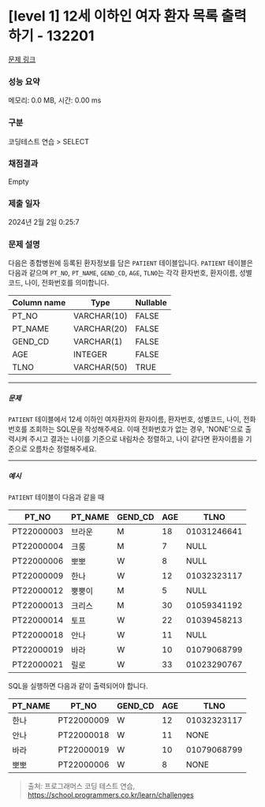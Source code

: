 # [level 1] 12세 이하인 여자 환자 목록 출력하기 - 132201 

[문제 링크](https://school.programmers.co.kr/learn/courses/30/lessons/132201) 

### 성능 요약

메모리: 0.0 MB, 시간: 0.00 ms

### 구분

코딩테스트 연습 > SELECT

### 채점결과

Empty

### 제출 일자

2024년 2월 2일 0:25:7

### 문제 설명

<p style="user-select: auto !important;">다음은 종합병원에 등록된 환자정보를 담은 <code style="user-select: auto !important;">PATIENT</code> 테이블입니다. <code style="user-select: auto !important;">PATIENT</code> 테이블은 다음과 같으며 <code style="user-select: auto !important;">PT_NO</code>, <code style="user-select: auto !important;">PT_NAME</code>, <code style="user-select: auto !important;">GEND_CD</code>, <code style="user-select: auto !important;">AGE</code>, <code style="user-select: auto !important;">TLNO</code>는 각각 환자번호, 환자이름, 성별코드, 나이, 전화번호를 의미합니다.</p>
<table class="table" style="user-select: auto !important;">
        <thead style="user-select: auto !important;"><tr style="user-select: auto !important;">
<th style="user-select: auto !important;">Column name</th>
<th style="user-select: auto !important;">Type</th>
<th style="user-select: auto !important;">Nullable</th>
</tr>
</thead>
        <tbody style="user-select: auto !important;"><tr style="user-select: auto !important;">
<td style="user-select: auto !important;">PT_NO</td>
<td style="user-select: auto !important;">VARCHAR(10)</td>
<td style="user-select: auto !important;">FALSE</td>
</tr>
<tr style="user-select: auto !important;">
<td style="user-select: auto !important;">PT_NAME</td>
<td style="user-select: auto !important;">VARCHAR(20)</td>
<td style="user-select: auto !important;">FALSE</td>
</tr>
<tr style="user-select: auto !important;">
<td style="user-select: auto !important;">GEND_CD</td>
<td style="user-select: auto !important;">VARCHAR(1)</td>
<td style="user-select: auto !important;">FALSE</td>
</tr>
<tr style="user-select: auto !important;">
<td style="user-select: auto !important;">AGE</td>
<td style="user-select: auto !important;">INTEGER</td>
<td style="user-select: auto !important;">FALSE</td>
</tr>
<tr style="user-select: auto !important;">
<td style="user-select: auto !important;">TLNO</td>
<td style="user-select: auto !important;">VARCHAR(50)</td>
<td style="user-select: auto !important;">TRUE</td>
</tr>
</tbody>
      </table>
<hr style="user-select: auto !important;">

<h5 style="user-select: auto !important;">문제</h5>

<p style="user-select: auto !important;"><code style="user-select: auto !important;">PATIENT</code> 테이블에서 12세 이하인 여자환자의 환자이름, 환자번호, 성별코드, 나이, 전화번호를 조회하는 SQL문을 작성해주세요. 이때 전화번호가 없는 경우, 'NONE'으로 출력시켜 주시고 결과는 나이를 기준으로 내림차순 정렬하고, 나이 같다면 환자이름을 기준으로 오름차순 정렬해주세요.</p>

<hr style="user-select: auto !important;">

<h5 style="user-select: auto !important;">예시</h5>

<p style="user-select: auto !important;"><code style="user-select: auto !important;">PATIENT</code> 테이블이 다음과 같을 때</p>
<table class="table" style="user-select: auto !important;">
        <thead style="user-select: auto !important;"><tr style="user-select: auto !important;">
<th style="user-select: auto !important;">PT_NO</th>
<th style="user-select: auto !important;">PT_NAME</th>
<th style="user-select: auto !important;">GEND_CD</th>
<th style="user-select: auto !important;">AGE</th>
<th style="user-select: auto !important;">TLNO</th>
</tr>
</thead>
        <tbody style="user-select: auto !important;"><tr style="user-select: auto !important;">
<td style="user-select: auto !important;">PT22000003</td>
<td style="user-select: auto !important;">브라운</td>
<td style="user-select: auto !important;">M</td>
<td style="user-select: auto !important;">18</td>
<td style="user-select: auto !important;">01031246641</td>
</tr>
<tr style="user-select: auto !important;">
<td style="user-select: auto !important;">PT22000004</td>
<td style="user-select: auto !important;">크롱</td>
<td style="user-select: auto !important;">M</td>
<td style="user-select: auto !important;">7</td>
<td style="user-select: auto !important;">NULL</td>
</tr>
<tr style="user-select: auto !important;">
<td style="user-select: auto !important;">PT22000006</td>
<td style="user-select: auto !important;">뽀뽀</td>
<td style="user-select: auto !important;">W</td>
<td style="user-select: auto !important;">8</td>
<td style="user-select: auto !important;">NULL</td>
</tr>
<tr style="user-select: auto !important;">
<td style="user-select: auto !important;">PT22000009</td>
<td style="user-select: auto !important;">한나</td>
<td style="user-select: auto !important;">W</td>
<td style="user-select: auto !important;">12</td>
<td style="user-select: auto !important;">01032323117</td>
</tr>
<tr style="user-select: auto !important;">
<td style="user-select: auto !important;">PT22000012</td>
<td style="user-select: auto !important;">뿡뿡이</td>
<td style="user-select: auto !important;">M</td>
<td style="user-select: auto !important;">5</td>
<td style="user-select: auto !important;">NULL</td>
</tr>
<tr style="user-select: auto !important;">
<td style="user-select: auto !important;">PT22000013</td>
<td style="user-select: auto !important;">크리스</td>
<td style="user-select: auto !important;">M</td>
<td style="user-select: auto !important;">30</td>
<td style="user-select: auto !important;">01059341192</td>
</tr>
<tr style="user-select: auto !important;">
<td style="user-select: auto !important;">PT22000014</td>
<td style="user-select: auto !important;">토프</td>
<td style="user-select: auto !important;">W</td>
<td style="user-select: auto !important;">22</td>
<td style="user-select: auto !important;">01039458213</td>
</tr>
<tr style="user-select: auto !important;">
<td style="user-select: auto !important;">PT22000018</td>
<td style="user-select: auto !important;">안나</td>
<td style="user-select: auto !important;">W</td>
<td style="user-select: auto !important;">11</td>
<td style="user-select: auto !important;">NULL</td>
</tr>
<tr style="user-select: auto !important;">
<td style="user-select: auto !important;">PT22000019</td>
<td style="user-select: auto !important;">바라</td>
<td style="user-select: auto !important;">W</td>
<td style="user-select: auto !important;">10</td>
<td style="user-select: auto !important;">01079068799</td>
</tr>
<tr style="user-select: auto !important;">
<td style="user-select: auto !important;">PT22000021</td>
<td style="user-select: auto !important;">릴로</td>
<td style="user-select: auto !important;">W</td>
<td style="user-select: auto !important;">33</td>
<td style="user-select: auto !important;">01023290767</td>
</tr>
</tbody>
      </table>
<p style="user-select: auto !important;">SQL을 실행하면 다음과 같이 출력되어야 합니다.</p>
<table class="table" style="user-select: auto !important;">
        <thead style="user-select: auto !important;"><tr style="user-select: auto !important;">
<th style="user-select: auto !important;">PT_NAME</th>
<th style="user-select: auto !important;">PT_NO</th>
<th style="user-select: auto !important;">GEND_CD</th>
<th style="user-select: auto !important;">AGE</th>
<th style="user-select: auto !important;">TLNO</th>
</tr>
</thead>
        <tbody style="user-select: auto !important;"><tr style="user-select: auto !important;">
<td style="user-select: auto !important;">한나</td>
<td style="user-select: auto !important;">PT22000009</td>
<td style="user-select: auto !important;">W</td>
<td style="user-select: auto !important;">12</td>
<td style="user-select: auto !important;">01032323117</td>
</tr>
<tr style="user-select: auto !important;">
<td style="user-select: auto !important;">안나</td>
<td style="user-select: auto !important;">PT22000018</td>
<td style="user-select: auto !important;">W</td>
<td style="user-select: auto !important;">11</td>
<td style="user-select: auto !important;">NONE</td>
</tr>
<tr style="user-select: auto !important;">
<td style="user-select: auto !important;">바라</td>
<td style="user-select: auto !important;">PT22000019</td>
<td style="user-select: auto !important;">W</td>
<td style="user-select: auto !important;">10</td>
<td style="user-select: auto !important;">01079068799</td>
</tr>
<tr style="user-select: auto !important;">
<td style="user-select: auto !important;">뽀뽀</td>
<td style="user-select: auto !important;">PT22000006</td>
<td style="user-select: auto !important;">W</td>
<td style="user-select: auto !important;">8</td>
<td style="user-select: auto !important;">NONE</td>
</tr>
</tbody>
      </table>

> 출처: 프로그래머스 코딩 테스트 연습, https://school.programmers.co.kr/learn/challenges